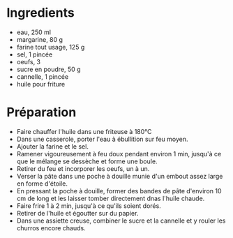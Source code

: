 # Ingredients

- eau, 250 ml
- margarine, 80 g
- farine tout usage, 125 g
- sel, 1 pincée
- oeufs, 3
- sucre en poudre, 50 g
- cannelle, 1 pincée
- huile pour friture

# Préparation

- Faire chauffer l'huile dans une friteuse à 180°C
- Dans une casserole, porter l'eau à ébullition sur feu moyen.
- Ajouter la farine et le sel.
- Ramener vigoureusement à feu doux pendant environ 1 min, jusqu'à ce que le
	mélange se dessèche et forme une boule.
- Retirer du feu et incorporer les oeufs, un à un.
- Verser la pâte dans une poche à douille munie d'un embout assez large en
	forme d'étoile.
- En pressant la poche à douille, former des bandes de pâte d'environ 10 cm de
	long et les laisser tomber directement dnas l'huile chaude.
- Faire frire 1 à 2 min, jusqu'à ce qu'ils soient dorés.
- Retirer de l'huile et égoutter sur du papier.
- Dans une assiette creuse, combiner le sucre et la cannelle et y rouler les
	churros encore chauds.
